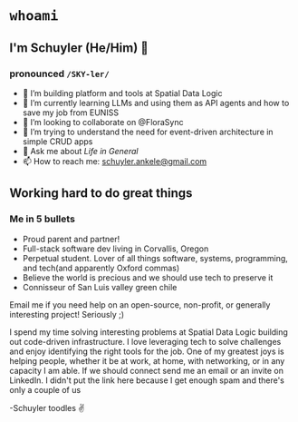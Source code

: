 # `whoami`
## I'm Schuyler (He/Him) 👋 
### pronounced `/SKY-ler/`

- 🔭 I’m building platform and tools at Spatial Data Logic
- 🌱 I’m currently learning LLMs and using them as API agents and how to save my job from EUNISS
- 👯 I’m looking to collaborate on @FloraSync
- 🤔 I’m trying to understand the need for event-driven architecture in simple CRUD apps
- 💬 Ask me about _Life in General_
- 📫 How to reach me: schuyler.ankele@gmail.com

## Working hard to do great things
### Me in 5 bullets
- Proud parent and partner!
- Full-stack software dev living in Corvallis, Oregon
- Perpetual student. Lover of all things software, systems, programming, and tech(and apparently Oxford commas)
- Believe the world is precious and we should use tech to preserve it
- Connisseur of San Luis valley green chile

Email me if you need help on an open-source, non-profit, or generally interesting project! Seriously ;)

I spend my time solving interesting problems at Spatial Data Logic building out code-driven infrastructure.  I love leveraging tech to solve challenges and enjoy identifying the right tools for the job.  One of my greatest joys is helping people, whether it be at work, at home, with networking, or in any capacity I am able.  If we should connect send me an email or an invite on LinkedIn.  I didn't put the link here because I get enough spam and there's only a couple of us

\-Schuyler
toodles ✌️

<!-- Not too impressive here bud
<p align="center">
  <img src="https://github-readme-stats.vercel.app/api?username=shoesCodeFor&show_icons=true&count_private=true&custom_title=Github%20Stats&theme=dracula&include_all_commits=true">
</p>


**shoesCodeFor/shoesCodeFor** is a ✨ _special_ ✨ repository because its `README.md` (this file) appears on your GitHub profile.

-->
